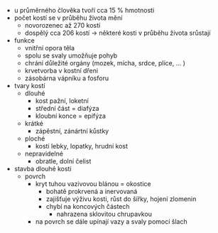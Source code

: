 - u průměrného člověka tvoří cca 15 % hmotnosti
- počet kostí se v průběhu života mění
	- novorozenec až 270 kostí
	- dospělý cca 206 kostí → některé kosti v průběhu života srůstají
- funkce
	- vnitřní opora těla
	- spolu se svaly umožňuje pohyb
	- chrání důležité orgány (mozek, mícha, srdce, plíce, ... )
	- krvetvorba v kostní dřeni
	- zásobárna vápníku a fosforu
- tvary kostí
	- dlouhé
		- kost pažní, loketní
		- střední část = diafýza
		- kloubní konce = epifýza
	- krátké
		- zápěstní, zánártní kůstky
	- ploché
		- kosti lebky, lopatky, hrudní kost
	- nepravidelné
		- obratle, dolní čelist
- stavba dlouhé kosti
	- povrch
		- kryt tuhou vazivovou blánou = okostice
			- bohatě prokrvená a inervovaná
			- zajišťuje výživu kosti, růst do šířky, hojení zlomenin
			- chybí na koncových částech
				- nahrazena sklovitou chrupavkou
		- na povrch se dále upínají vazy a svaly pomocí šlach